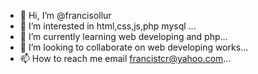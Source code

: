 - 👋 Hi, I’m @francisollur
- 👀 I’m interested in html,css,js,php mysql ...
- 🌱 I’m currently learning web developing and php...
- 💞️ I’m looking to collaborate on web developing works...
- 📫 How to reach me email francistcr@yahoo.com...

<!---
francisollur/francisollur is a ✨ special ✨ repository because its `README.md` (this file) appears on your GitHub profile.
You can click the Preview link to take a look at your changes.
--->
